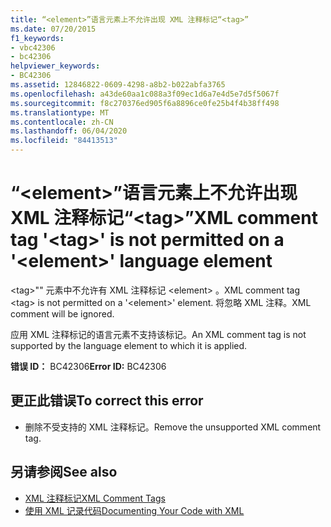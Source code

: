 ```yaml
---
title: “<element>”语言元素上不允许出现 XML 注释标记“<tag>”
ms.date: 07/20/2015
f1_keywords:
- vbc42306
- bc42306
helpviewer_keywords:
- BC42306
ms.assetid: 12846822-0609-4298-a8b2-b022abfa3765
ms.openlocfilehash: a43de60aa1c088a3f09ec1d6a7e4d5e7d5f5067f
ms.sourcegitcommit: f8c270376ed905f6a8896ce0fe25b4f4b38ff498
ms.translationtype: MT
ms.contentlocale: zh-CN
ms.lasthandoff: 06/04/2020
ms.locfileid: "84413513"
---
```

# <a name="xml-comment-tag-tag-is-not-permitted-on-a-element-language-element"></a><span data-ttu-id="15d82-102">“\<element>”语言元素上不允许出现 XML 注释标记“\<tag>”</span><span class="sxs-lookup"><span data-stu-id="15d82-102">XML comment tag '\<tag>' is not permitted on a '\<element>' language element</span></span>
<span data-ttu-id="15d82-103">\<tag>"" 元素中不允许有 XML 注释标记 \<element> 。</span><span class="sxs-lookup"><span data-stu-id="15d82-103">XML comment tag \<tag> is not permitted on a '\<element>' element.</span></span> <span data-ttu-id="15d82-104">将忽略 XML 注释。</span><span class="sxs-lookup"><span data-stu-id="15d82-104">XML comment will be ignored.</span></span>  
  
 <span data-ttu-id="15d82-105">应用 XML 注释标记的语言元素不支持该标记。</span><span class="sxs-lookup"><span data-stu-id="15d82-105">An XML comment tag is not supported by the language element to which it is applied.</span></span>  
  
 <span data-ttu-id="15d82-106">**错误 ID：** BC42306</span><span class="sxs-lookup"><span data-stu-id="15d82-106">**Error ID:** BC42306</span></span>  
  
## <a name="to-correct-this-error"></a><span data-ttu-id="15d82-107">更正此错误</span><span class="sxs-lookup"><span data-stu-id="15d82-107">To correct this error</span></span>  
  
- <span data-ttu-id="15d82-108">删除不受支持的 XML 注释标记。</span><span class="sxs-lookup"><span data-stu-id="15d82-108">Remove the unsupported XML comment tag.</span></span>  
  
## <a name="see-also"></a><span data-ttu-id="15d82-109">另请参阅</span><span class="sxs-lookup"><span data-stu-id="15d82-109">See also</span></span>

- [<span data-ttu-id="15d82-110">XML 注释标记</span><span class="sxs-lookup"><span data-stu-id="15d82-110">XML Comment Tags</span></span>](../language-reference/xmldoc/index.md)
- [<span data-ttu-id="15d82-111">使用 XML 记录代码</span><span class="sxs-lookup"><span data-stu-id="15d82-111">Documenting Your Code with XML</span></span>](../programming-guide/program-structure/documenting-your-code-with-xml.md)
